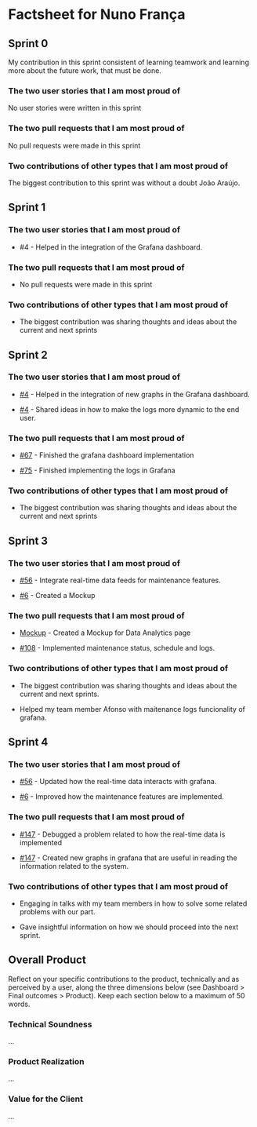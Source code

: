 # Factsheet for Nuno França

## Sprint 0

My contribution in this sprint consistent of learning teamwork and learning more about the future work, that must be done.


### The two user stories that I am most proud of

No user stories were written in this sprint


### The two pull requests that I am most proud of

No pull requests were made in this sprint


### Two contributions of other types that I am most proud of

The biggest contribution to this sprint was without a doubt João Araújo.


## Sprint 1

### The two user stories that I am most proud of

- #4 - Helped in the integration of the Grafana dashboard.

### The two pull requests that I am most proud of

- No pull requests were made in this sprint

### Two contributions of other types that I am most proud of

- The biggest contribution was sharing thoughts and ideas about the current and next sprints 

## Sprint 2

### The two user stories that I am most proud of

- [#4](https://github.com/FEUP-MEIC-DS-2023-1MEIC06/DS-Project/issues/4) - Helped in the integration of new graphs in the Grafana dashboard.

- [#4](https://github.com/FEUP-MEIC-DS-2023-1MEIC06/DS-Project/issues/4) - Shared ideas in how to make the logs more dynamic to the end user.

### The two pull requests that I am most proud of

- [#67](https://github.com/FEUP-MEIC-DS-2023-1MEIC06/DS-Project/pull/67) - Finished the grafana dashboard implementation

- [#75](https://github.com/FEUP-MEIC-DS-2023-1MEIC06/DS-Project/pull/75) - Finished implementing the logs in Grafana

### Two contributions of other types that I am most proud of

- The biggest contribution was sharing thoughts and ideas about the current and next sprints 


## Sprint 3

### The two user stories that I am most proud of

- [#56](https://github.com/FEUP-MEIC-DS-2023-1MEIC06/DS-Project/issues/56) - Integrate real-time data feeds for maintenance features.

- [#6](https://github.com/FEUP-MEIC-DS-2023-1MEIC06/DS-Project/issues/6) - Created a Mockup

### The two pull requests that I am most proud of

- [Mockup](https://github.com/FEUP-MEIC-DS-2023-1MEIC06/DS-Project/blob/documentation/docs/images/mockup.png) - Created a Mockup for Data Analytics page

- [#108](https://github.com/FEUP-MEIC-DS-2023-1MEIC06/DS-Project/pull/108) - Implemented maintenance status, schedule and logs.

### Two contributions of other types that I am most proud of

- The biggest contribution was sharing thoughts and ideas about the current and next sprints.
  
- Helped my team member Afonso with maitenance logs funcionality of grafana.

## Sprint 4

### The two user stories that I am most proud of

- [#56](https://github.com/FEUP-MEIC-DS-2023-1MEIC06/DS-Project/issues/56) - Updated how the real-time data interacts with grafana.

- [#6](https://github.com/FEUP-MEIC-DS-2023-1MEIC06/DS-Project/issues/6) - Improved how the maintenance features are implemented.

### The two pull requests that I am most proud of

- [#147](https://github.com/FEUP-MEIC-DS-2023-1MEIC06/DS-Project/pull/147) - Debugged a problem related to how the real-time data is implemented

- [#147](https://github.com/FEUP-MEIC-DS-2023-1MEIC06/DS-Project/pull/147) - Created new graphs in grafana that are useful in reading the information related to the system.

### Two contributions of other types that I am most proud of

- Engaging in talks with my team members in how to solve some related problems with our part.

- Gave insightful information on how we should proceed into the next sprint.

## Overall Product

Reflect on your specific contributions to the product, technically and as perceived by a user, along the three dimensions below (see Dashboard > Final outcomes > Product). Keep each section below to a maximum of 50 words.


### Technical Soundness

...


### Product Realization

...


### Value for the Client

...
